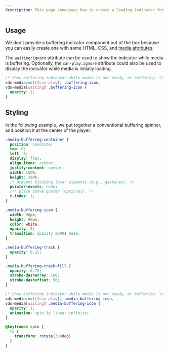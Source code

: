 ```yaml
---
description: This page showcases how to create a loading indicator for when media has paused due to a lack of data.
---
```


## Usage

We don't provide a buffering indicator component out of the box because you can easily create one with
some HTML, CSS, and [media attributes](../../../getting-started/styling.md#media-attributes).

The `waiting:ignore` attribute can be used to show the indicator while media is buffering.
Optionally, the `can-play:ignore` attribute could also be used to display the indicator while
media is initially loading.

```css copy
/* Show buffering indicator while media is not ready, or buffering. */
vds-media:not([can-play]) .buffering-icon,
vds-media[waiting] .buffering-icon {
  opacity: 1;
}
```

## Styling

In the following example, we put together a conventional buffering spinner, and position it at the
center of the player:

<slot name="styling" />

```css copy
.media-buffering-container {
  position: absolute;
  top: 0;
  left: 0;
  display: flex;
  align-items: center;
  justify-content: center;
  width: 100%;
  height: 100%;
  /* prevent blocking lower elements (e.g., gestures). */
  pointer-events: none;
  /** place above poster (optional). */
  z-index: 1;
}

.media-buffering-icon {
  width: 96px;
  height: 96px;
  color: white;
  opacity: 0;
  transition: opacity 200ms ease;
}

.media-buffering-track {
  opacity: 0.25;
}

.media-buffering-track-fill {
  opacity: 0.75;
  stroke-dasharray: 100;
  stroke-dashoffset: 50;
}

/* Show buffering indicator while media is not ready, or buffering. */
vds-media:not([can-play]) .media-buffering-icon,
vds-media[waiting] .media-buffering-icon {
  opacity: 1;
  animation: spin 1s linear infinite;
}

@keyframes spin {
  to {
    transform: rotate(360deg);
  }
}
```
